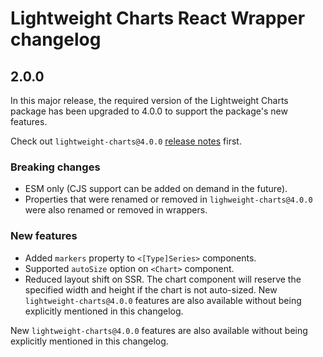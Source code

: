 # Lightweight Charts React Wrapper changelog

## 2.0.0

In this major release, the required version of the Lightweight Charts package has been upgraded to 4.0.0 to support the package's new features.

Check out `lightweight-charts@4.0.0` [release notes](https://github.com/tradingview/lightweight-charts/releases/tag/v4.0.0) first.

### Breaking changes

- ESM only (CJS support can be added on demand in the future).
- Properties that were renamed or removed in `lighweight-charts@4.0.0` were also renamed or removed in wrappers.

### New features

- Added `markers` property to `<[Type]Series>` components.
- Supported `autoSize` option on `<Chart>` component.
- Reduced layout shift on SSR. The chart component will reserve the specified width and height if the chart is not auto-sized. New `lightweight-charts@4.0.0` features are also available without being explicitly mentioned in this changelog.

New `lightweight-charts@4.0.0` features are also available without being explicitly mentioned in this changelog.
